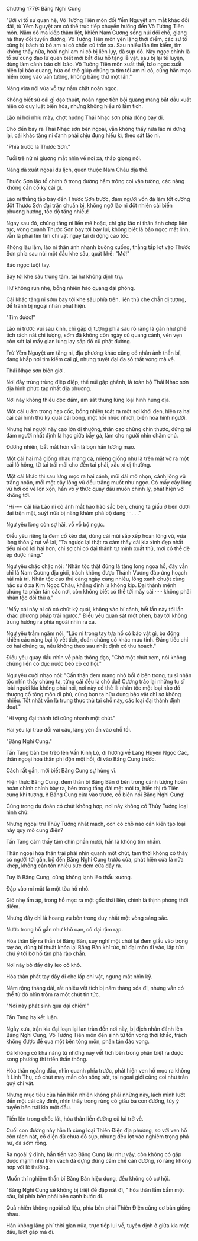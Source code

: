 




Chương 1779: Băng Nghi Cung


"Bởi vì tổ sư quan hệ, Vô Tướng Tiên môn đối Yểm Nguyệt am mắt khác đối đãi, từ Yểm Nguyệt am có thể trực tiếp chuyển hướng đến Vô Tướng Tiên môn. Năm đó ma kiếp thảm liệt, khiến Nam Cương sông núi đổi chỗ, giang hà thay đổi tuyến đường, Vô Tướng Tiên môn yên lặng thời điểm, các sư tổ cũng bị bách từ bỏ am ni cô chốn cũ trốn xa. Sau nhiều lần tìm kiếm, tìm không thấy nữa, hoài nghi am ni cô bị liên lụy, đã sụp đổ. Này ngọc chính là tổ sư cùng đạo lữ quen biết mới bắt đầu hỗ tặng lễ vật, sau bị lại tế luyện, dùng làm cảnh báo chi bảo. Vô Tướng Tiên môn xuất thế, bảo ngọc xuất hiện lại bảo quang, hứa có thể giúp chúng ta tìm tới am ni cô, cùng hắn mạo hiểm xông vào vân tường, không bằng thử một lần."

Nàng vừa nói vừa vỗ tay nắm chặt noãn ngọc.

Không biết sử cái gì đạo thuật, noãn ngọc tiên bội quang mang bắt đầu xuất hiện có quy luật biến hóa, nhưng không hiểu rõ lắm tích.

Lão ni hơi nhíu mày, chợt hướng Thái Nhạc sơn phía đông bay đi.

Cho đến bay ra Thái Nhạc sơn bên ngoài, vẫn không thấy nữa lão ni dừng lại, cái khác tăng ni đành phải chịu đựng hiếu kì, theo sát lão ni.

"Phía trước là Thước Sơn."

Tuổi trẻ nữ ni giương mắt nhìn về nơi xa, thấp giọng nói.

Nàng đã xuất ngoại du lịch, quen thuộc Nam Châu địa thế.

Thước Sơn lão tổ chính ở trong đường hầm trông coi vân tường, các nàng không cần cố kỵ cái gì.

Lão ni thẳng tắp bay đến Thước Sơn trước, đám người vốn đã làm tốt cường đột Thước Sơn đại trận chuẩn bị, không ngờ lão ni đột nhiên cải biến phương hướng, tốc độ tăng nhiều!

Ngay sau đó, chúng tăng ni liền mê hoặc, chỉ gặp lão ni thân ảnh chớp liên tục, vòng quanh Thước Sơn bay tới bay lui, không biết là bảo ngọc mất linh, vẫn là phải tìm tìm chi vật ngay tại di động cao tốc.

Không lâu lắm, lão ni thân ảnh nhanh buông xuống, thẳng tắp lọt vào Thước Sơn phía sau núi một đầu khe sâu, quát khẽ: "Mở!"

Bảo ngọc tuột tay.

Bay tới khe sâu trung tâm, tại hư không định trụ.

Hư không run nhẹ, bỗng nhiên hào quang đại phóng.

Cái khác tăng ni sớm bay tới khe sâu phía trên, liên thủ che chắn dị tượng, để tránh bị ngoại nhân phát hiện.

"Tìm được!"

Lão ni trước vui sau kinh, chỉ gặp dị tượng phía sau rõ ràng là gần như phế tích rách nát chi tượng, sớm đã không còn ngày cũ quang cảnh, vẻn vẹn còn sót lại mấy gian lung lay sắp đổ cũ phật đường.

Trừ Yểm Nguyệt am tăng ni, địa phương khác cũng có nhân ảnh thần bí, đang khắp nơi tìm kiếm cái gì, nhưng tuyệt đại đa số thất vọng mà về.

Thái Nhạc sơn biên giới.

Nơi đây trùng trùng điệp điệp, thế núi gập ghềnh, là toàn bộ Thái Nhạc sơn địa hình phức tạp nhất địa phương.

Nơi này không thiếu độc đầm, âm sát thung lũng loại hình hung địa.

Một cái u ám trong hạp cốc, bỗng nhiên toát ra một sợi khói đen, hiện ra hai cái cái hình thù kỳ quái cái bóng, một hồi nhúc nhích, biến hóa hình người.

Nhưng hai người này cao lớn dị thường, thân cao chừng chín thước, đứng tại đám người nhất định là hạc giữa bầy gà, làm cho người nhìn chăm chú.

Đương nhiên, bắt mắt hơn vẫn là bọn hắn tướng mạo.

Một cái hai má giống nhau mang cá, miệng giống như là trên mặt vỡ ra một cái lỗ hổng, từ tai trái mãi cho đến tai phải, xấu xí dị thường.

Một cái khác thì sau lưng mọc ra hai cánh, mũi dài mỏ nhọn, cánh lông vũ trắng noãn, mỗi một cây lông vũ đều trắng muốt như ngọc. Có mấy cây lông vũ hơi có vẻ lộn xộn, hắn vô ý thức quay đầu muốn chỉnh lý, phát hiện với không tới.

"Hí ····· cái kia Lão ni cô ánh mắt hảo hảo sắc bén, chúng ta giấu ở bên dưới đại trận mặt, suýt nữa bị nàng khám phá bộ dạng ···. . ."

Ngư yêu lòng còn sợ hãi, vỗ vỗ bộ ngực.

Điểu yêu riêng là đem cổ kéo dài, dùng cái mũi sắp xếp hoàn lông vũ, vừa lòng thỏa ý rụt về lại, "Ta ngược lại thật ra cảm thấy cái kia xinh đẹp nhất tiểu ni cô lợi hại hơn, chỉ sợ chỉ có đại thánh tự mình xuất thủ, mới có thể đè ép được nàng."

Ngư yêu chậc chậc nói: "Nhân tộc thật đúng là tàng long ngọa hổ, đây vẫn chỉ là Nam Cương địa giới, trách không được Thánh Vương đáp ứng hoạch hải mà trị. Nhân tộc cao thủ càng ngày càng nhiều, lông xanh chuột cùng hắc sư ở xa Kim Ngọc Châu, khẳng định là không kịp. Đại thánh mệnh chúng ta phân tán các nơi, còn không biết có thể tới mấy cái ····· không phải nhân tộc đối thủ a."

"Mấy cái này ni cô có chút kỳ quái, không vào bí cảnh, hết lần này tới lần khác phương pháp trái ngược." Điểu yêu quan sát một phen, bay tới không trung hướng ra phía ngoài nhìn ra xa.

Ngư yêu trầm ngâm nói: "Lão ni trong tay tựa hồ có bảo vật gì, ba động khiến các nàng bại lộ vết tích, đoán chừng có khác mưu tính. Đáng tiếc chỉ có hai chúng ta, nếu không theo sau nhất định có thu hoạch."

Điểu yêu quay đầu nhìn về phía thông đạo, "Chờ một chút xem, nói không chừng liền có đục nước béo cò cơ hội."

Ngư yêu cười nhạo nói: "Cẩn thận đem mạng nhỏ bồi ở bên trong, tu sĩ nhân tộc nhìn thấy chúng ta, từng cái đều là chó dại! Cương trảo lại những tu sĩ loài người kia không phải nói, nơi này có thể là nhân tộc một loại nào đó thượng cổ tông môn di phủ, cùng bọn ta hữu dụng bảo vật chỉ sợ không nhiều. Tốt nhất vẫn là trung thực thủ tại chỗ này, các loại đại thánh định đoạt."

"Hi vọng đại thánh tới cũng nhanh một chút."

Hai yêu lại trao đổi vài câu, lặng yên ẩn vào chỗ tối.

"Băng Nghi Cung."

Tần Tang bản tôn trèo lên Vấn Kinh Lộ, đi hướng về Lang Huyên Ngọc Các, thân ngoại hóa thân phi độn một hồi, đi vào Băng Cung trước.

Cách rất gần, mới biết Băng Cung sự hùng vĩ.

Hiện thực Băng Cung, đem thần bí Băng Bàn ở bên trong cảnh tượng hoàn hoàn chỉnh chỉnh bày ra, bên trong tầng đài mệt mỏi tạ, hiển thị rõ Tiên cung khí tượng, ở Băng Cung cửa vào trước, có biển nói Băng Nghi Cung!

Cùng trong dự đoán có chút không hợp, nơi này không có Thủy Tướng loại hình chữ.

Nhưng ngoại trừ Thủy Tướng nhất mạch, còn có chỗ nào cần kiến tạo loại này quy mô cung điện?

Tần Tang cảm thấy tám chín phần mười, hẳn là không tìm nhầm.

Thân ngoại hóa thân trái phải nhìn quanh một chút, tạm thời không có thấy có người tới gần, bộ đến Băng Nghi Cung trước cửa, phát hiện cửa là nửa khép, không cần tốn nhiều sức đem cửa đẩy ra.

Tuy là Băng Cung, cũng không lạnh lẽo thấu xương.

Đập vào mi mắt là một tòa hồ nhỏ.

Gió nhẹ ấm áp, trong hồ mọc ra một gốc thải liên, chính là thịnh phóng thời điểm.

Nhưng đây chỉ là hoang vu bên trong duy nhất một vòng sáng sắc.

Nước trong hồ gần như khô cạn, cỏ dại rậm rạp.

Hóa thân lấy ra thần bí Băng Bàn, suy nghĩ một chút lại đem giấu vào trong tay áo, dùng bí thuật khóa lại Băng Bàn khí tức, từ đại môn đi vào, lập tức chú ý tới bờ hồ tàn phá rào chắn.

Nơi này bò đầy dây leo cỏ khô.

Hóa thân phất tay đẩy đi che lấp chi vật, ngưng mắt nhìn kỹ.

Năm rộng tháng dài, rất nhiều vết tích bị năm tháng xóa đi, nhưng vẫn có thể từ đó nhìn trộm ra một chút tin tức.

"Nơi này phát sinh qua đại chiến!"

Tần Tang hạ kết luận.

Ngày xưa, trận kia đại loạn lại lan tràn đến nơi này, bị địch nhân đánh lên Băng Nghi Cung, Vô Tướng Tiên môn đến sinh tử tồn vong thời khắc, trách không được để qua một bên tông môn, phân tán đào vong.

Đã không có khả năng từ những này vết tích bên trong phân biệt ra được song phương thi triển thần thông.

Hóa thân ngẩng đầu, nhìn quanh phía trước, phát hiện ven hồ mọc ra không ít Linh Thụ, có chút may mắn còn sống sót, tại ngoại giới cũng coi như trân quý chi vật.

Nhưng mục tiêu của hắn hiển nhiên không phải những này, lách mình lướt đến một cái cây đỉnh, nhìn thấy trong rừng có giấu ba con đường, tùy ý tuyển bên trái kia một đầu.

Tiến lên trong chốc lát, hóa thân liền đường cũ lui trở về.

Cuối con đường này hẳn là cùng loại Thiên Điện địa phương, so với ven hồ còn rách nát, cổ điện dù chưa đổ sụp, nhưng đều lọt vào nghiêm trọng phá hư, đã sớm rỗng.

Ra ngoài ý định, hắn tiến vào Băng Cung lâu như vậy, còn không có gặp được mạnh như trên vách đá dựng đứng cấm chế cản đường, rõ ràng không hợp với lẽ thường.

Muốn thí nghiệm thần bí Băng Bàn hiệu dụng, đều không có cơ hội.

"Băng Nghi Cung sẽ không bị triệt để đập nát đi, " hóa thân lẩm bẩm một câu, lại phía bên phải bên cạnh bước đi.

Quả nhiên không ngoài sở liệu, phía bên phải Thiên Điện cũng cơ bản giống nhau.

Hắn không lãng phí thời gian nữa, trực tiếp lui về, tuyển định ở giữa kia một đầu, lướt gấp mà đi.




